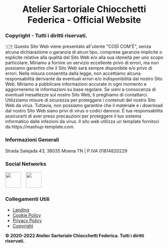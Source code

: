 <h1 align="center">Atelier Sartoriale Chiocchetti Federica - Official Website</h1>
<h3 align="left">Copyright - Tutti i diritti riservati.</h3>
<p>🇮🇹 Questo Sito Web viene presentato all'utente "COSÌ COM'È", senza alcuna dichiarazione o garanzia di alcun tipo, comprese garanzie implicite o esplicite relative alla qualità del Sito Web e/o alla sua idoneità per uno scopo particolare. Miriamo a fornire un servizio eccellente privo di errori, ma non possiamo garantire che il Sito Web sarà sempre disponibile e/o privo di errori. Nella misura consentita dalla legge, non accettiamo alcuna responsabilità derivante da eventuali errori e/o indisponibilità dal nostro Sito Web. Miriamo a pubblicare informazioni accurate in ogni momento e aggiorneremo le informazioni su base regolare. Se vieni a conoscenza di eventuali inesattezze sul nostro Sito Web, ti preghiamo di contattarci. Utilizziamo misure di sicurezza per proteggere i contenuti del nostro Sito Web da virus. Tuttavia, non possiamo garantire che il materiale e i download dal nostro Sito Web siano privi di virus o codici dannosi. È tua responsabilità assicurarti di aver preso precauzioni per proteggere il tuo sistema informatico dalle infezioni da virus. Il sito web utilizza un template fornitoci da https://mashup-template.com.</p>

<h3 align="left">Informazioni Generali</h3>
<p>Strada Salejada 43, 38035 Moena TN | P.IVA 01814820229</p>
<h3 align="left">Social Networks</h3>
<a href="https://facebook.com/sartoriatelier.fc" target="_blank"><img src="https://cdn1.iconfinder.com/data/icons/social-media-2285/512/Colored_Facebook3_svg-512.png" width="50px" height="50px"></a>
&nbsp;&nbsp;
<a href="https://www.instagram.com/sartoriatelier.fc" target="_blank"><img src="https://cdn2.iconfinder.com/data/icons/social-icons-33/128/Instagram-512.png" width="50px" height="50px"></a>
<h3 align="left">Collegamenti Utili</h3>
<ul>
  <li><a href="https://linktr.ee/sartoriatelierfc" target="_blank">Landing</a></li>
  <li><a href="https://sartoriatelierfc.com/legal/cookie-policy?utm_source=github&utm_medium=link&utm_campaign=social-campaign" target="_blank">Cookie Policy</a></li>
  <li><a href="https://sartoriatelierfc.com/legal/privacy-policy?utm_source=github&utm_medium=link&utm_campaign=social-campaign" target="_blank">Privacy Policy</a></li>
  <li><a href="https://sartoriatelierfc.com/legal/copyright?utm_source=github&utm_medium=link&utm_campaign=social-campaign" target="_blank">Copyright</a></li>
</ul>

<p><b>&copy; 2020-2022 Atelier Sartoriale Chiocchetti Federica. Tutti i diritti riservati.</b></p>
